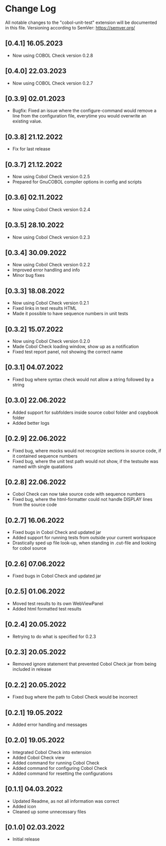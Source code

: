 # Change Log

All notable changes to the "cobol-unit-test" extension will be documented in this file. Versioning according to SemVer: https://semver.org/ 
## [0.4.1] 16.05.2023
- Now using COBOL Check version 0.2.8

## [0.4.0] 22.03.2023
- Now using COBOL Check version 0.2.7

## [0.3.9] 02.01.2023
- Bugfix: Fixed an issue where the configure-command would remove a line from the configuration file, everytime you would overwrite an existing value.

## [0.3.8] 21.12.2022
- Fix for last release

## [0.3.7] 21.12.2022
- Now using Cobol Check version 0.2.5
- Prepared for GnuCOBOL compiler options in config and scripts

## [0.3.6] 02.11.2022
- Now using Cobol Check version 0.2.4

## [0.3.5] 28.10.2022
- Now using Cobol Check version 0.2.3

## [0.3.4] 30.09.2022
- Now using Cobol Check version 0.2.2
- Improved error handling and info
- Minor bug fixes

## [0.3.3] 18.08.2022
- Now using Cobol Check version 0.2.1
- Fixed links in test results HTML
- Made it possible to have sequence numbers in unit tests

## [0.3.2] 15.07.2022

- Now using Cobol Check version 0.2.0
- Made Cobol Check loading window, show up as a notification
- Fixed test report panel, not showing the correct name

## [0.3.1] 04.07.2022

- Fixed bug where syntax check would not allow a string followed by a string

## [0.3.0] 22.06.2022

- Added support for subfolders inside source cobol folder and copybook folder
- Added better logs

## [0.2.9] 22.06.2022

- Fixed bug, where mocks would not recognize sections in source code, if it contained sequence numbers
- Fixed bug, where the unit test path would not show, if the testsuite was named with single quatations

## [0.2.8] 22.06.2022

- Cobol Check can now take source code with sequence numbers
- Fixed bug, where the html-formatter could not handle DISPLAY lines from the source code

## [0.2.7] 16.06.2022

- Fixed bugs in Cobol Check and updated jar
- Added support for running tests from outside your current workspace
- Drastically sped up file look-up, when standing in .cut-file and looking for cobol source 

## [0.2.6] 07.06.2022

- Fixed bugs in Cobol Check and updated jar

## [0.2.5] 01.06.2022

- Moved test results to its own WebViewPanel
- Added html formatted test results

## [0.2.4] 20.05.2022

- Retrying to do what is specified for 0.2.3

## [0.2.3] 20.05.2022

- Removed ignore statement that prevented Cobol Check jar from being included in release

## [0.2.2] 20.05.2022

- Fixed bug where the path to Cobol Check would be incorrect

## [0.2.1] 19.05.2022

- Added error handling and messages

## [0.2.0] 19.05.2022

- Integrated Cobol Check into extension
- Added Cobol Check view
- Added command for running Cobol Check
- Added command for configuring Cobol Check
- Added command for resetting the configurations

## [0.1.1] 04.03.2022

- Updated Readme, as not all information was correct
- Added icon
- Cleaned up some unnecessary files

## [0.1.0] 02.03.2022

- Initial release
